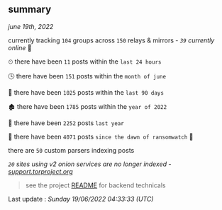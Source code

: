 
## summary
_june 19th, 2022_

currently tracking `104` groups across `150` relays & mirrors - _`39` currently online_ 📡

⏲ there have been `11` posts within the `last 24 hours`

🕓 there have been `151` posts within the `month of june`

📅 there have been `1025` posts within the `last 90 days`

🏚 there have been `1785` posts within the `year of 2022`

🚀 there have been `2252` posts `last year`

🦕 there have been `4071` posts `since the dawn of ransomwatch` 🐣

there are `50` custom parsers indexing posts

_`20` sites using v2 onion services are no longer indexed - [support.torproject.org](https://support.torproject.org/onionservices/v2-deprecation/)_

> see the project [README](https://github.com/jmousqueton/ransomwatch#readme) for backend technicals



Last update : _Sunday 19/06/2022 04:33:33 (UTC)_

